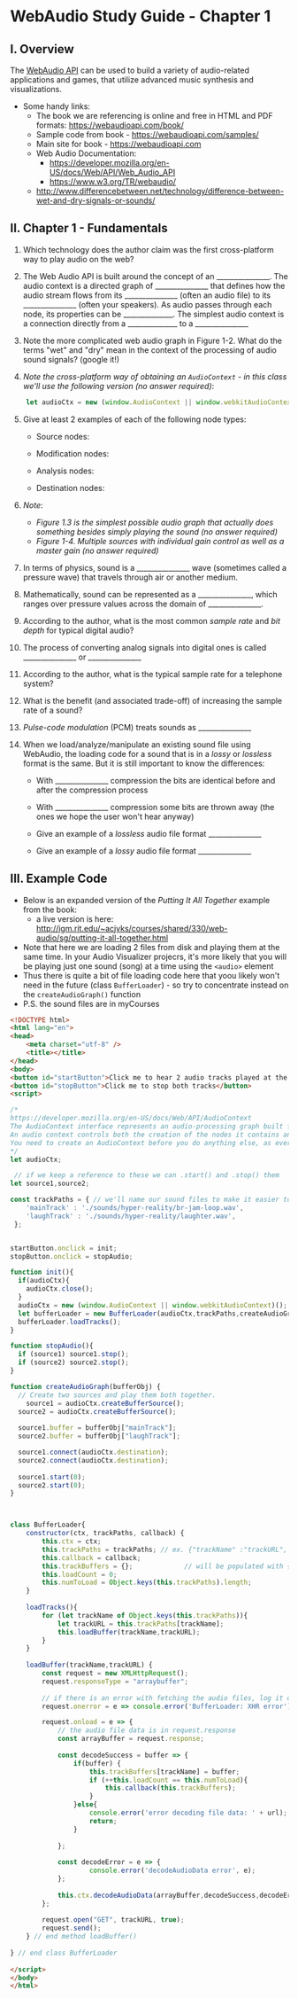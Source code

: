 # WebAudio Study Guide - Chapter 1

## I. Overview

The [WebAudio API](https://developer.mozilla.org/en-US/docs/Web/API/Web_Audio_API) can be used to build a variety of audio-related applications and games, that utilize advanced music synthesis and visualizations.

- Some handy links:
  - The book we are referencing is online and free in HTML and PDF formats: https://webaudioapi.com/book/
  - Sample code from book - https://webaudioapi.com/samples/
  - Main site for book - https://webaudioapi.com
  - Web Audio Documentation:
    - https://developer.mozilla.org/en-US/docs/Web/API/Web_Audio_API
    - https://www.w3.org/TR/webaudio/
  - http://www.differencebetween.net/technology/difference-between-wet-and-dry-signals-or-sounds/

## II. Chapter 1 - Fundamentals

1. Which technology does the author claim was the first cross-platform way to play audio on the web?

2. The Web Audio API is built around the concept of an _______________. The audio context is a directed graph of _______________ that defines how the audio stream flows from its _______________ (often an audio file) to its _______________ (often your speakers). As audio passes through each node, its properties can be ______________. The simplest audio context is a connection directly from a ______________ to a _______________

3. Note the more complicated web audio graph in Figure 1-2. What do the terms "wet" and "dry" mean in the context of the processing of audio sound signals? (google it!)

4. *Note the cross-platform way of obtaining an `AudioContext` - in this class we'll use the following version (no answer required)*:

```js
	let audioCtx = new (window.AudioContext || window.webkitAudioContext);
```

5. Give at least 2 examples of each of the following node types:

    - Source nodes:

    - Modification nodes:

    - Analysis nodes:

    - Destination nodes:

6. *Note*:
    - *Figure 1.3 is the simplest possible audio graph that actually does something besides simply playing the sound (no answer required)*
    - *Figure 1-4. Multiple sources with individual gain control as well as a master gain (no answer required)*

7. In terms of physics, sound is a _______________ wave (sometimes called a pressure wave) that travels through air or another medium. 

8. Mathematically, sound can be represented as a _______________, which ranges over pressure values across the domain of _______________.

9. According to the author, what is the most common *sample rate* and *bit depth* for typical digital audio?

10. The process of converting analog signals into digital ones is called _______________ or _______________

11. According to the author, what is the typical sample rate for a telephone system?

12. What is the benefit (and associated trade-off) of increasing the sample rate of a sound?

13. *Pulse-code modulation* (PCM) treats sounds as _______________

14. When we load/analyze/manipulate an existing sound file using WebAudio, the loading code for a sound that is in a *lossy* or *lossless* format is the same. But it is still important to know the differences:

    - With _______________ compression the bits are identical before and after the compression process

    - With _______________ compression some bits are thrown away (the ones we hope the user won't hear anyway)

    - Give an example of a *lossless* audio file format _______________

    - Give an example of a *lossy* audio file format _______________


## III. Example Code

- Below is an expanded version of the *Putting It All Together* example from the book:
  - a live version is here: http://igm.rit.edu/~acjvks/courses/shared/330/web-audio/sg/putting-it-all-together.html
- Note that here we are loading 2 files from disk and playing them at the same time. In your Audio Visualizer projecrs, it's more likely that you will be playing just one sound (song) at a time using the `<audio>` element
- Thus there is quite a bit of file loading code here that yoou likely won't need in the future (class `BufferLoader`) - so try to concentrate instead on the `createAudioGraph()` function
- P.S. the sound files are in myCourses

```html
<!DOCTYPE html>
<html lang="en">
<head>
	<meta charset="utf-8" />
	<title></title>
</head>
<body>
<button id="startButton">Click me to hear 2 audio tracks played at the same time</button>
<button id="stopButton">Click me to stop both tracks</button>
<script>

/*
https://developer.mozilla.org/en-US/docs/Web/API/AudioContext
The AudioContext interface represents an audio-processing graph built from audio modules linked together, each represented by an AudioNode. 
An audio context controls both the creation of the nodes it contains and the execution of the audio processing, or decoding. 
You need to create an AudioContext before you do anything else, as everything happens inside a context.
*/
let audioCtx;

 // if we keep a reference to these we can .start() and .stop() them
let source1,source2;

const trackPaths = { // we'll name our sound files to make it easier to keep track of them
	'mainTrack' : './sounds/hyper-reality/br-jam-loop.wav',
	'laughTrack' : './sounds/hyper-reality/laughter.wav',
 };


startButton.onclick = init;
stopButton.onclick = stopAudio;

function init(){
  if(audioCtx){
    audioCtx.close();
  }
  audioCtx = new (window.AudioContext || window.webkitAudioContext)();
  let bufferLoader = new BufferLoader(audioCtx,trackPaths,createAudioGraph);
  bufferLoader.loadTracks();
}

function stopAudio(){
  if (source1) source1.stop();
  if (source2) source2.stop();
}

function createAudioGraph(bufferObj) {
  // Create two sources and play them both together.
	source1 = audioCtx.createBufferSource();
  source2 = audioCtx.createBufferSource();
  
  source1.buffer = bufferObj["mainTrack"];
  source2.buffer = bufferObj["laughTrack"];

  source1.connect(audioCtx.destination);
  source2.connect(audioCtx.destination);
  
  source1.start(0);
  source2.start(0);
}



class BufferLoader{
	constructor(ctx, trackPaths, callback) {
		this.ctx = ctx;
		this.trackPaths = trackPaths; // ex. {"trackName" :"trackURL", ...}
		this.callback = callback;
		this.trackBuffers = {};				// will be populated with {"trackName" : buffer, ...}
		this.loadCount = 0;
		this.numToLoad = Object.keys(this.trackPaths).length;
	}
	
	loadTracks(){
		for (let trackName of Object.keys(this.trackPaths)){
			let trackURL = this.trackPaths[trackName];
			this.loadBuffer(trackName,trackURL);
		}
	}
	
	loadBuffer(trackName,trackURL) {
		const request = new XMLHttpRequest();
		request.responseType = "arraybuffer";
		
		// if there is an error with fetching the audio files, log it out
		request.onerror = e => console.error('BufferLoader: XHR error');

		request.onload = e => {
			// the audio file data is in request.response
			const arrayBuffer = request.response;
			
			const decodeSuccess = buffer => {
				if(buffer) {
					this.trackBuffers[trackName] = buffer;
					if (++this.loadCount == this.numToLoad){
						this.callback(this.trackBuffers);
					}
				}else{
					console.error('error decoding file data: ' + url);
					return;
				}
				
			};
				
			const decodeError = e => {
					console.error('decodeAudioData error', e);
			};
			
			this.ctx.decodeAudioData(arrayBuffer,decodeSuccess,decodeError);
		};
		
		request.open("GET", trackURL, true);
		request.send();
	} // end method loadBuffer()
	
} // end class BufferLoader
	
</script>
</body>
</html>

```



